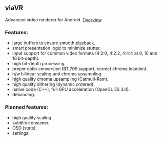 ## viaVR ##
Advanced video renderer for Android. [Overview](https://github.com/vivan000/viaVR/wiki/Why-high-quality-video-renderering-is-important).

### Features:
- large buffers to ensure smooth playback.
- smart presentation logic to minimize stutter.
- input support for common video formats (4:2:0, 4:2:2, 4:4:4 at 8, 10 and 16 bit-depth).
- high bit-depth processing.
- proper color conversion (BT.709 support, correct chroma location).
- h/w bilinear scaling and chroma upsampling.
- high quality chroma upsampling (Catmull-Rom).
- high quality dithering (dynamic ordered).
- native code (C++), full GPU acceleration (OpenGL ES 3.0).
- debanding.

### Planned features:
- high quality scaling.
- subtitle consumer.
- OSD (stats).
- settings.
